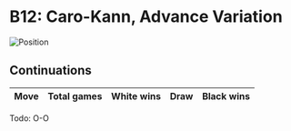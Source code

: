 # B12: Caro-Kann, Advance Variation

![Position](https://chessboardimage.com/rn1qkbnr/pp3ppp/2p1p3/3pPb2/3P4/5N2/PPP1BPPP/RNBQK2R.png)

## Continuations

Move                                                            | Total games | White wins | Draw | Black wins
----------------------------------------------------------------|-------------|------------|------|-----------

Todo: O-O

